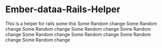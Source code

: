 Ember-dataa-Rails-Helper
========================

This is a helper for rails
some this
Some Random change
Some Random change
Some Random change
Some Random change
Some Random change
Some Random change
Some Random change
Some Random change
Some Random change
